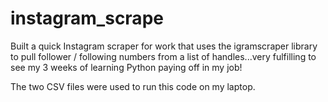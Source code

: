 # instagram_scrape
Built a quick Instagram scraper for work that uses the igramscraper library to pull follower / following numbers from a list of handles...very fulfilling to see my 3 weeks of learning Python paying off in my job!

The two CSV files were used to run this code on my laptop.

